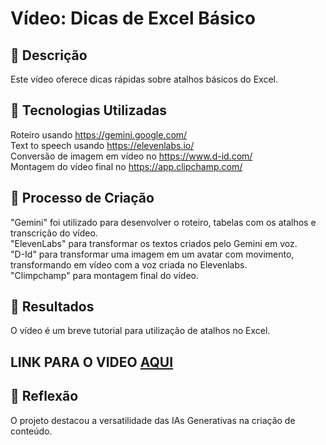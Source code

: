 # Vídeo: Dicas de Excel Básico

## 📒 Descrição

Este vídeo oferece dicas rápidas sobre atalhos básicos do Excel.

## 🤖 Tecnologias Utilizadas

Roteiro usando https://gemini.google.com/  
Text to speech usando https://elevenlabs.io/  
Conversão de imagem em vídeo no https://www.d-id.com/  
Montagem do vídeo final no https://app.clipchamp.com/  

## 🧐 Processo de Criação

"Gemini" foi utilizado para desenvolver o roteiro, tabelas com os atalhos e transcrição do vídeo.  
"ElevenLabs" para transformar os textos criados pelo Gemini em voz.  
"D-Id" para transformar uma imagem em um avatar com movimento, transformando em vídeo com a voz criada no Elevenlabs.  
"Climpchamp" para montagem final do vídeo.  

## 🚀 Resultados

O vídeo é um breve tutorial para utilização de atalhos no Excel.

## LINK PARA O VIDEO [AQUI]([http://example.com](https://youtu.be/TzGjg4ivJiQ))

## 💭 Reflexão
O projeto destacou a versatilidade das IAs Generativas na criação de conteúdo.
